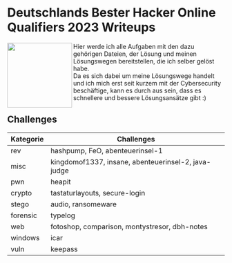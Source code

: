 # Deutschlands Bester Hacker Online Qualifiers 2023 Writeups

<img align="left" width="150" src="https://deutschlands-bester-hacker.de/wp-content/uploads/2022/02/DBH_Logo_2022_new.png">

Hier werde ich alle Aufgaben mit den dazu gehörigen Dateien, der Lösung und meinen Lösungswegen bereitstellen, die ich selber gelöst habe.<br>
Da es sich dabei um meine Lösungswege handelt und ich mich erst seit kurzem mit der Cybersecurity beschäftige, kann es durch aus sein, dass es schnellere und bessere Lösungsansätze gibt :)

## Challenges
| Kategorie | Challenges |
| --------- | ---------- |
| rev | hashpump, FeO, abenteuerinsel-1 |
| misc | kingdomof1337, insane, abenteuerinsel-2, java-judge |
| pwn | heapit |
| crypto | tastaturlayouts, secure-login |
| stego | audio, ransomeware |
| forensic | typelog |
| web | fotoshop, comparison, montystresor, dbh-notes |
| windows | icar |
| vuln | keepass |
